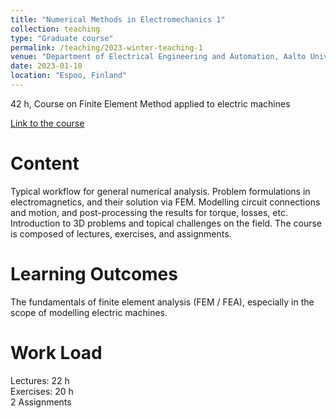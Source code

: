 ```yaml
---
title: "Numerical Methods in Electromechanics 1"
collection: teaching
type: "Graduate course"
permalink: /teaching/2023-winter-teaching-1
venue: "Department of Electrical Engineering and Automation, Aalto University, Espoo, Finland"
date: 2023-01-10
location: "Espoo, Finland"
---
```


42 h, Course on Finite Element Method applied to electric machines

[Link to the course](https://mycourses.aalto.fi/course/view.php?id=37177#section-0)


Content
======
Typical workflow for general numerical analysis. Problem formulations in electromagnetics, and their solution via FEM. Modelling circuit connections and motion, and post-processing the results for torque, losses, etc. Introduction to 3D problems and topical challenges on the field. The course is composed of lectures, exercises, and assignments.

Learning Outcomes
======
The fundamentals of finite element analysis (FEM / FEA), especially in the scope of modelling electric machines.


Work Load
======
Lectures: 22 h \
Exercises: 20 h \
2 Assignments

